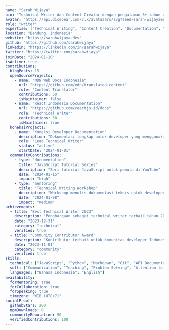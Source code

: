 ```yaml
---
name: "Sarah Wijaya"
bio: "Technical Writer dan Content Creator dengan pengalaman 5+ tahun dalam menulis dokumentasi teknis dan tutorial programming. Spesialisasi dalam membuat konten yang mudah dipahami untuk developer pemula hingga advanced."
avatar: "https://api.dicebear.com/7.x/avataaars/svg?seed=sarah-wijaya&backgroundColor=E91E63&textColor=FFFFFF"
role: "writer"
expertise: ["Technical Writing", "Content Creation", "Documentation", "Tutorial Writing", "JavaScript", "Python", "Web Development"]
location: "Bandung, Indonesia"
website: "https://sarahwijaya.dev"
github: "https://github.com/sarahwijaya"
linkedin: "https://linkedin.com/in/sarahwijaya"
twitter: "https://twitter.com/sarahwijaya"
joinDate: "2024-01-10"
isActive: true
contributions:
  blogPosts: 15
  openSourceProjects:
    - name: "MDN Web Docs Indonesia"
      url: "https://github.com/mdn/translated-content"
      role: "Content Translator"
      contributions: 50
      isMaintainer: false
    - name: "React Indonesia Documentation"
      url: "https://github.com/reactjs-id/docs"
      role: "Technical Writer"
      contributions: 30
      isMaintainer: true
  koneksiProjects:
    - name: "Koneksi Developer Documentation"
      description: "Dokumentasi lengkap untuk developer yang menggunakan produk Koneksi"
      role: "Lead Technical Writer"
      status: "active"
      startDate: "2024-01-01"
  communityContributions:
    - type: "documentation"
      title: "JavaScript Tutorial Series"
      description: "Seri tutorial JavaScript untuk pemula di YouTube"
      date: "2024-01-15"
      impact: "high"
    - type: "mentoring"
      title: "Technical Writing Workshop"
      description: "Workshop menulis dokumentasi teknis untuk developer"
      date: "2024-01-08"
      impact: "medium"
achievements:
  - title: "Best Technical Writer 2023"
    description: "Penghargaan sebagai technical writer terbaik tahun 2023"
    date: "2023-12-31"
    category: "technical"
    verified: true
  - title: "Community Contributor Award"
    description: "Kontributor terbaik untuk komunitas developer Indonesia"
    date: "2023-11-01"
    category: "community"
    verified: true
skills:
  technical: ["JavaScript", "Python", "Markdown", "Git", "API Documentation", "Technical Writing"]
  soft: ["Communication", "Teaching", "Problem Solving", "Attention to Detail", "Research"]
  languages: ["Bahasa Indonesia", "English"]
availability:
  forMentoring: true
  forCollaboration: true
  forSpeaking: true
  timezone: "WIB (UTC+7)"
socialProof:
  githubStars: 200
  npmDownloads: 0
  communityReputation: 90
  verifiedContributions: 100
---
```

